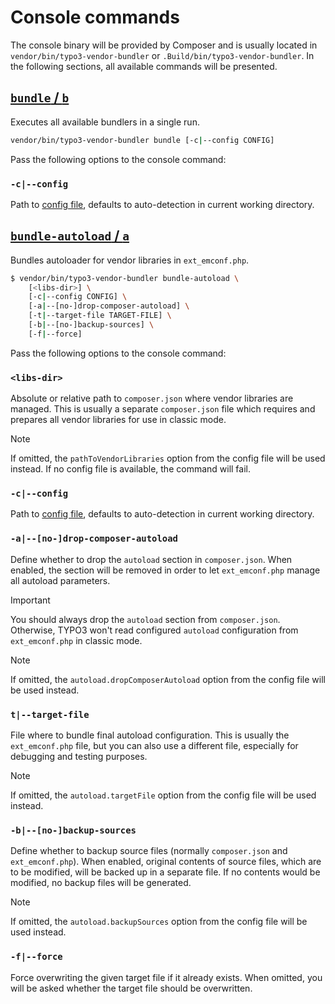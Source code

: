 # Console commands

The console binary will be provided by Composer and is usually located in
`vendor/bin/typo3-vendor-bundler` or `.Build/bin/typo3-vendor-bundler`. In
the following sections, all available commands will be presented.

## [`bundle` / `b`](../src/Command/BundleCommand.php)

Executes all available bundlers in a single run.

```bash
vendor/bin/typo3-vendor-bundler bundle [-c|--config CONFIG]
```

Pass the following options to the console command:

### `-c|--config`

Path to [config file](config-file), defaults to auto-detection in current
working directory.

## [`bundle-autoload` / `a`](../src/Command/BundleAutoloadCommand.php)

Bundles autoloader for vendor libraries in `ext_emconf.php`.

```bash
$ vendor/bin/typo3-vendor-bundler bundle-autoload \
    [<libs-dir>] \
    [-c|--config CONFIG] \
    [-a|--[no-]drop-composer-autoload] \
    [-t|--target-file TARGET-FILE] \
    [-b|--[no-]backup-sources] \
    [-f|--force]
```

Pass the following options to the console command:

### `<libs-dir>`

Absolute or relative path to `composer.json` where vendor libraries are managed.
This is usually a separate `composer.json` file which requires and prepares all
vendor libraries for use in classic mode.

> [!NOTE]
> If omitted, the `pathToVendorLibraries` option from the config file will be
> used instead. If no config file is available, the command will fail.

### `-c|--config`

Path to [config file](config-file), defaults to auto-detection in current
working directory.

### `-a|--[no-]drop-composer-autoload`

Define whether to drop the `autoload` section in `composer.json`. When enabled,
the section will be removed in order to let `ext_emconf.php` manage all autoload
parameters.

> [!IMPORTANT]
> You should always drop the `autoload` section from `composer.json`. Otherwise,
> TYPO3 won't read configured `autoload` configuration from `ext_emconf.php` in
> classic mode.

> [!NOTE]
> If omitted, the `autoload.dropComposerAutoload` option from the config file
> will be used instead.

### `t|--target-file`

File where to bundle final autoload configuration. This is usually the `ext_emconf.php`
file, but you can also use a different file, especially for debugging and testing
purposes.

> [!NOTE]
> If omitted, the `autoload.targetFile` option from the config file will be used instead.

### `-b|--[no-]backup-sources`

Define whether to backup source files (normally `composer.json` and `ext_emconf.php`).
When enabled, original contents of source files, which are to be modified, will be backed
up in a separate file. If no contents would be modified, no backup files will be
generated.

> [!NOTE]
> If omitted, the `autoload.backupSources` option from the config file will be used instead.

### `-f|--force`

Force overwriting the given target file if it already exists. When omitted, you will be
asked whether the target file should be overwritten.
